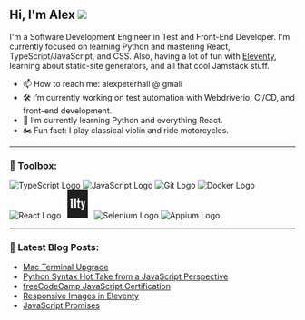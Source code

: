 ## Hi, I'm Alex <img src="https://raw.githubusercontent.com/MartinHeinz/MartinHeinz/master/wave.gif" width="30px">

I'm a Software Development Engineer in Test and Front-End Developer. I'm currently focused on learning Python and mastering React, TypeScript/JavaScript, and CSS. Also, having a lot of fun with [Eleventy](https://www.11ty.dev/), learning about static-site generators, and all that cool Jamstack stuff. 

- 📫 How to reach me: alexpeterhall @ gmail
- 🛠 I’m currently working on test automation with Webdriverio, CI/CD, and front-end development.
- 🚀 I’m currently learning Python and everything React. 
- 🏍 Fun fact: I play classical violin and ride motorcycles.

---

### 🧰 Toolbox:

<img src="https://cdn.worldvectorlogo.com/logos/typescript.svg" alt="TypeScript Logo" width="50" height="50"/> <img src="https://cdn.worldvectorlogo.com/logos/logo-javascript.svg" alt="JavaScript Logo" width="50" height="50"/> <img src="https://cdn.worldvectorlogo.com/logos/git-icon.svg" alt="Git Logo" width="50" height="50"/> <img src="https://cdn.worldvectorlogo.com/logos/docker.svg" alt="Docker Logo" width="50" height="50"/> <img src="https://cdn.worldvectorlogo.com/logos/react-2.svg" alt="React Logo" width="50" height="50"/> <img src="https://github.com/devicons/devicon/blob/master/icons/eleventy/eleventy-original.svg" alt="Eleventy Logo" width="50" height="50"/> <img src="https://img.icons8.com/fluency/48/000000/selenium-test-automation.png" alt="Selenium Logo" width="50" height="50"/> <img src="https://cdn.worldvectorlogo.com/logos/appium.svg" alt="Appium Logo" width="50" height="50"/>

---

### 📝 Latest Blog Posts:

<!-- BLOG-POST-LIST:START -->
- [Mac Terminal Upgrade](https://alexpeterhall.com/blog/2021/10/20/mac-terminal-upgrade/)
- [Python Syntax Hot Take from a JavaScript Perspective](https://alexpeterhall.com/blog/2021/05/27/python-vs-javascript-syntax/)
- [freeCodeCamp JavaScript Certification](https://alexpeterhall.com/blog/2021/04/15/fcc-javascript-certification/)
- [Responsive Images in Eleventy](https://alexpeterhall.com/blog/2021/04/05/responsive-images-eleventy/)
- [JavaScript Promises](https://alexpeterhall.com/blog/2021/03/29/javascript-promises/)
<!-- BLOG-POST-LIST:END -->
